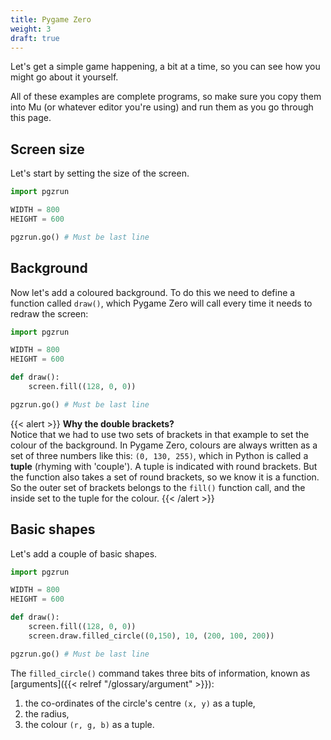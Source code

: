 ```yaml
---
title: Pygame Zero
weight: 3
draft: true
---
```


Let's get a simple game happening, a bit at a time, so you can see how you might go about it yourself.

All of these examples are complete programs, so make sure you copy them into Mu (or whatever editor you're using)
and run them as you go through this page.

## Screen size
Let's start by setting the size of the screen.

```python {linenos=table}
import pgzrun

WIDTH = 800
HEIGHT = 600

pgzrun.go() # Must be last line
```

## Background
Now let's add a coloured background. To do this we need to define a function called `draw()`, which Pygame Zero will call every time it needs to redraw the screen:

```python {linenos=table,hl_lines=["6-8"]}
import pgzrun

WIDTH = 800
HEIGHT = 600

def draw():
    screen.fill((128, 0, 0))

pgzrun.go() # Must be last line
```

{{< alert >}}
**Why the double brackets?**\
Notice that we had to use two sets of brackets in that example to set the colour of the background. In Pygame Zero, colours are always written as a set of three numbers like this: `(0, 130, 255)`, which in Python is called a **tuple** (rhyming with 'couple'). A tuple is indicated with round brackets. But the function also takes a set of round brackets, so we know it is a function. So the outer set of brackets belongs to the `fill()` function call, and the inside set to the tuple for the colour.
{{< /alert >}}

## Basic shapes

Let's add a couple of basic shapes.

```python {linenos=table,hl_lines=[8]}
import pgzrun

WIDTH = 800
HEIGHT = 600

def draw():
    screen.fill((128, 0, 0))
    screen.draw.filled_circle((0,150), 10, (200, 100, 200))

pgzrun.go() # Must be last line
```

The `filled_circle()` command takes three bits of information, known as [arguments]({{< relref "/glossary/argument" >}}):
1. the co-ordinates of the circle's centre `(x, y)` as a tuple,
2. the radius,
3. the colour `(r, g, b)` as a tuple.

